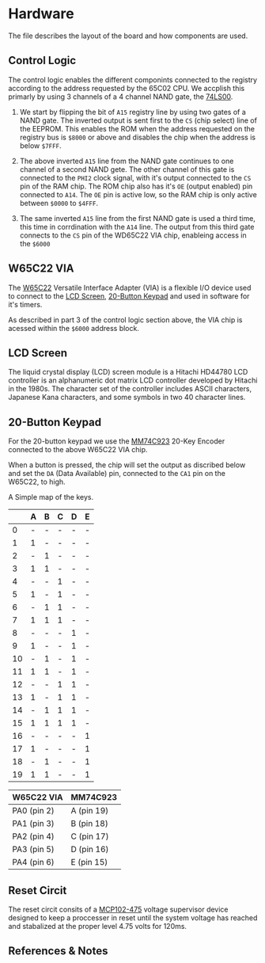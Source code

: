 # Hardware

The file describes the layout of the board and how components are used.

## Control Logic

The control logic enables the different componints connected to the registry according to the address requested by the 65C02 CPU. We accplish this primarly by using 3 channels of a 4 channel NAND gate, the [74LS00](https://www.ti.com/lit/gpn/sn74ls00).

1. We start by flipping the bit of `A15` registry line by using two gates of a NAND gate. The inverted output is sent first to the `CS` (chip select) line of the EEPROM. This enables the ROM when the address requested on the registry bus is `$8000` or above and disables the chip when the address is below `$7FFF`.

2. The above inverted `A15` line from the NAND gate continues to one channel of a second NAND gete.  The other channel of this gate is connected to the `PHI2` clock signal, with it's output connected to the `CS` pin of the RAM chip.  The ROM chip also has it's `OE` (output enabled) pin connected to `A14`.  The `OE` pin is active low, so the RAM chip is only active between `$0000` to `$4FFF`.

3. The same inverted `A15` line from the first NAND gate is used a third time, this time in corrdination with the `A14` line.  The output from this third gate connects to the `CS` pin of the WD65C22 VIA chip, enableing access in the `$6000`

## W65C22 VIA

The [W65C22](https://www.westerndesigncenter.com/wdc/documentation/w65c22.pdf) Versatile Interface Adapter (VIA) is a flexible I/O device used to connect to the [LCD Screen](#lcd-screen), [20-Button Keypad](#20-button-keypad) and used in software for it's timers.

As described in part 3 of the control logic section above, the VIA chip is acessed within the `$6000` address block.

## LCD Screen

The liquid crystal display (LCD) screen module is a Hitachi HD44780 LCD controller is an alphanumeric dot matrix LCD controller developed by Hitachi in the 1980s. The character set of the controller includes ASCII characters, Japanese Kana characters, and some symbols in two 40 character lines.

## 20-Button Keypad

For the 20-button keypad we use the [MM74C923](https://mm.digikey.com/Volume0/opasdata/d220001/medias/docus/1001/MM74C922,923.pdf) 20-Key Encoder connected to the above W65C22 VIA chip.

When a button is pressed, the chip will set the output as discribed below and set the `DA` (Data Available) pin, connected to the `CA1` pin on the W65C22, to high.

A Simple map of the keys.

|    | A | B | C | D | E |
| -- | - | - | - | - | - |
|  0 | - | - | - | - | - |
|  1 | 1 | - | - | - | - |
|  2 | - | 1 | - | - | - |
|  3 | 1 | 1 | - | - | - |
|  4 | - | - | 1 | - | - |
|  5 | 1 | - | 1 | - | - |
|  6 | - | 1 | 1 | - | - |
|  7 | 1 | 1 | 1 | - | - |
|  8 | - | - | - | 1 | - |
|  9 | 1 | - | - | 1 | - |
| 10 | - | 1 | - | 1 | - |
| 11 | 1 | 1 | - | 1 | - |
| 12 | - | - | 1 | 1 | - |
| 13 | 1 | - | 1 | 1 | - |
| 14 | - | 1 | 1 | 1 | - |
| 15 | 1 | 1 | 1 | 1 | - |
| 16 | - | - | - | - | 1 |
| 17 | 1 | - | - | - | 1 |
| 18 | - | 1 | - | - | 1 |
| 19 | 1 | 1 | - | - | 1 |

| W65C22 VIA  | MM74C923   |
| ----------- | ---------- |
| PA0 (pin 2) | A (pin 19) |
| PA1 (pin 3) | B (pin 18) |
| PA2 (pin 4) | C (pin 17) |
| PA3 (pin 5) | D (pin 16) |
| PA4 (pin 6) | E (pin 15) |

## Reset Circit

The reset circit consits of a [MCP102-475](https://www.microchip.com/en-us/product/mcp102) voltage supervisor device designed to keep a proccesser in reset until the system voltage has reached and stabalized at the proper level 4.75 volts for 120ms.

## References & Notes
